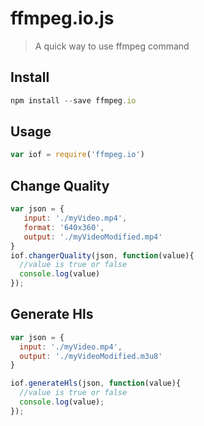 # ffmpeg.io.js
> A quick way to use ffmpeg command

## Install

```js
npm install --save ffmpeg.io
```

## Usage
```js
var iof = require('ffmpeg.io')
```

## Change Quality

```js
var json = {
   input: './myVideo.mp4',
   format: '640x360', 
   output: './myVideoModified.mp4'
}
iof.changerQuality(json, function(value){
  //value is true or false
  console.log(value)
});
```
## Generate Hls

```js
var json = {
  input: './myVideo.mp4',
  output: './myVideoModified.m3u8'
}

iof.generateHls(json, function(value){
  //value is true or false
  console.log(value);
});
```
